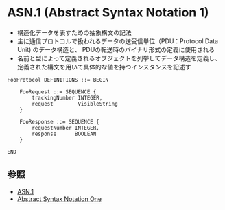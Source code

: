 # ASN.1 (Abstract Syntax Notation 1)
- 構造化データを表すための抽象構文の記法
- 主に通信プロトコルで扱われるデータの送受信単位（PDU：Protocol Data Unit) のデータ構造と、
  PDUの転送時のバイナリ形式の定義に使用される
- 名前と型によって定義されるオブジェクトを列挙してデータ構造を定義し、
  定義された構文を用いて具体的な値を持つインスタンスを記述す

```
FooProtocol DEFINITIONS ::= BEGIN

    FooRequest ::= SEQUENCE {
        trackingNumber INTEGER,
        request        VisibleString
    }

    FooResponse ::= SEQUENCE {
        requestNumber INTEGER,
        response      BOOLEAN
    }

END
```

## 参照
- [ASN.1](https://e-words.jp/w/ASN.1.html)
- [Abstract Syntax Notation One](https://ja.wikipedia.org/wiki/Abstract_Syntax_Notation_One)
